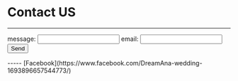 
# Contact US


-----
<form action="https://formspree.io/zefang@considerdigital.com" method="POST">message: <input type="text" name="name"> email: <input type="email" name="_replyto"> <input type="submit" value="Send"></form>
-----
[Facebook](https://www.facebook.com/DreamAna-wedding-1693896657544773/)